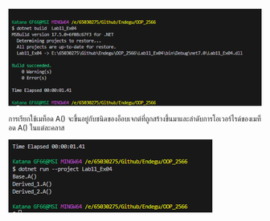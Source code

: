 ![alt text](image-7.png)

การเรียกใช้เมท็อด A() จะขึ้นอยู่กับชนิดของอ็อบเจกต์ที่ถูกสร้างขึ้นมาและลำดับการโอเวอร์ไรด์ของเมท็อด A() ในแต่ละคลาส

![alt text](image-8.png)